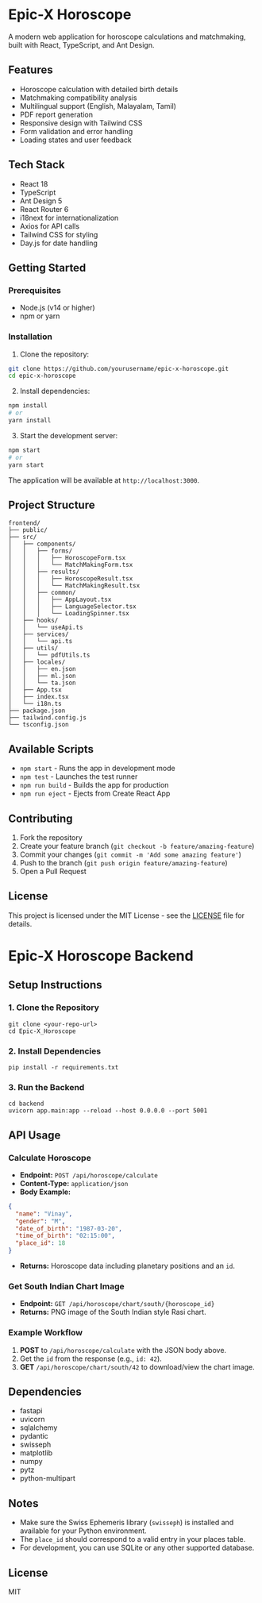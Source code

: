 # Epic-X Horoscope

A modern web application for horoscope calculations and matchmaking, built with React, TypeScript, and Ant Design.

## Features

- Horoscope calculation with detailed birth details
- Matchmaking compatibility analysis
- Multilingual support (English, Malayalam, Tamil)
- PDF report generation
- Responsive design with Tailwind CSS
- Form validation and error handling
- Loading states and user feedback

## Tech Stack

- React 18
- TypeScript
- Ant Design 5
- React Router 6
- i18next for internationalization
- Axios for API calls
- Tailwind CSS for styling
- Day.js for date handling

## Getting Started

### Prerequisites

- Node.js (v14 or higher)
- npm or yarn

### Installation

1. Clone the repository:
```bash
git clone https://github.com/yourusername/epic-x-horoscope.git
cd epic-x-horoscope
```

2. Install dependencies:
```bash
npm install
# or
yarn install
```

3. Start the development server:
```bash
npm start
# or
yarn start
```

The application will be available at `http://localhost:3000`.

## Project Structure

```
frontend/
├── public/
├── src/
│   ├── components/
│   │   ├── forms/
│   │   │   ├── HoroscopeForm.tsx
│   │   │   └── MatchMakingForm.tsx
│   │   ├── results/
│   │   │   ├── HoroscopeResult.tsx
│   │   │   └── MatchMakingResult.tsx
│   │   ├── common/
│   │   │   ├── AppLayout.tsx
│   │   │   ├── LanguageSelector.tsx
│   │   │   └── LoadingSpinner.tsx
│   ├── hooks/
│   │   └── useApi.ts
│   ├── services/
│   │   └── api.ts
│   ├── utils/
│   │   └── pdfUtils.ts
│   ├── locales/
│   │   ├── en.json
│   │   ├── ml.json
│   │   └── ta.json
│   ├── App.tsx
│   ├── index.tsx
│   └── i18n.ts
├── package.json
├── tailwind.config.js
└── tsconfig.json
```

## Available Scripts

- `npm start` - Runs the app in development mode
- `npm test` - Launches the test runner
- `npm run build` - Builds the app for production
- `npm run eject` - Ejects from Create React App

## Contributing

1. Fork the repository
2. Create your feature branch (`git checkout -b feature/amazing-feature`)
3. Commit your changes (`git commit -m 'Add some amazing feature'`)
4. Push to the branch (`git push origin feature/amazing-feature`)
5. Open a Pull Request

## License

This project is licensed under the MIT License - see the [LICENSE](LICENSE) file for details.

# Epic-X Horoscope Backend

## Setup Instructions

### 1. Clone the Repository
```
git clone <your-repo-url>
cd Epic-X_Horoscope
```

### 2. Install Dependencies
```
pip install -r requirements.txt
```

### 3. Run the Backend
```
cd backend
uvicorn app.main:app --reload --host 0.0.0.0 --port 5001
```

## API Usage

### Calculate Horoscope
- **Endpoint:** `POST /api/horoscope/calculate`
- **Content-Type:** `application/json`
- **Body Example:**
```json
{
  "name": "Vinay",
  "gender": "M",
  "date_of_birth": "1987-03-20",
  "time_of_birth": "02:15:00",
  "place_id": 18
}
```
- **Returns:** Horoscope data including planetary positions and an `id`.

### Get South Indian Chart Image
- **Endpoint:** `GET /api/horoscope/chart/south/{horoscope_id}`
- **Returns:** PNG image of the South Indian style Rasi chart.

### Example Workflow
1. **POST** to `/api/horoscope/calculate` with the JSON body above.
2. Get the `id` from the response (e.g., `id: 42`).
3. **GET** `/api/horoscope/chart/south/42` to download/view the chart image.

## Dependencies
- fastapi
- uvicorn
- sqlalchemy
- pydantic
- swisseph
- matplotlib
- numpy
- pytz
- python-multipart

## Notes
- Make sure the Swiss Ephemeris library (`swisseph`) is installed and available for your Python environment.
- The `place_id` should correspond to a valid entry in your places table.
- For development, you can use SQLite or any other supported database.

## License
MIT

